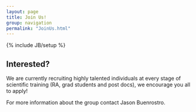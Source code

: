 ```yaml
---
layout: page
title: Join Us!
group: navigation
permalink: "JoinUs.html"
---
```

{% include JB/setup %}

Interested?
-------------

We are currently recruiting highly talented individuals at every stage of scientific training (RA, grad students and post docs), we encourage you all to apply!

For more information about the group contact Jason Buenrostro.
